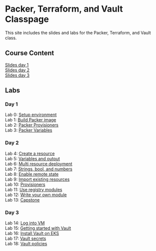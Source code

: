 # Packer, Terraform, and Vault Classpage

This site includes the slides and labs for the Packer, Terraform, and Vault class.

## Course Content   
[Slides day 1](https://www.dropbox.com/s/q7p8deqmno9sglm/Day%201%20-%20Packer%20Terraform%20Vault.pdf?dl=0)   
[Slides day 2](https://www.dropbox.com/s/914ql5yz1mugri4/Day%202%20-%20Packer%20Terraform%20Vault.pdf?dl=0)   
[Slides day 3](https://www.dropbox.com/s/8e5z3mu5o6dkmp2/Day%203%20-%20Packer%20Terraform%20Vault.pdf?dl=0)


## Labs
### Day 1   
Lab 0: [Setup environment](labs/lab-setup/)   
Lab 1: [Build Packer image](labs/packer-build)   
Lab 2: [Packer Provisioners](labs/packer-provisioner)   
Lab 3: [Packer Variables](labs/packer-variables)   

### Day 2
Lab 4: [Create a resource](labs/tf-first-instance)   
Lab 5: [Variables and output](labs/tf-variables-and-output)   
Lab 6: [Multi resource deployment](labs/tf-more-variables)   
Lab 7: [Strings, bool, and numbers](labs/tf-even-more-variables)   
Lab 8: [Enable remote state](labs/tf-remote-state)   
Lab 9: [Import existing resources](labs/tf-import)   
Lab 10: [Provisioners](labs/tf-provisioner)   
Lab 11: [Use registry modules](labs/tf-module)   
Lab 12: [Write your own module](labs/tf-write-module)   
Lab 13: [Capstone](labs/capstone)   

### Day 3   
Lab 14: [Log into VM](labs/access-vms/)   
Lab 15: [Getting started with Vault](labs/install-vault)   
Lab 16: [Install Vault on EKS](labs/install-vault-eks)   
Lab 17: [Vault secrets](labs/vault-secrets/)   
Lab 18: [Vault policies](labs/vault-policies/)   
